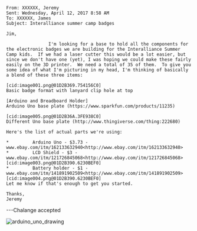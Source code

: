 
>>>
    From: XXXXXX, Jeremy
    Sent: Wednesday, April 12, 2017 8:58 AM
    To: XXXXXX, James
    Subject: Interalliance summer camp badges

    Jim,

                    I'm looking for a base to hold all the components for the electronic badges we are building for the Interalliance Summer Camp kids.  If we had a laser cutter this would be a lot easier, but since we don't have one (yet), I was hoping we could make these fairly easily on the 3D printer.  We need a total of 35 of them.  To give you some idea of what I'm picturing in my head, I'm thinking of basically a blend of these three items:

    [cid:image001.png@01D2B369.754156C0]
    Basic badge format with lanyard clip hole at top

    [Arduino and Breadboard Holder]
    Arduino Uno base plate (https://www.sparkfun.com/products/11235)

    [cid:image005.png@01D2B36A.3FE938C0]
    Different Uno base plate (http://www.thingiverse.com/thing:222680)

    Here's the list of actual parts we're using:

    *         Arduino Uno - $3.73 - www.ebay.com/itm/162133632940<http://www.ebay.com/itm/162133632940>
    *         LCD Shield - $3 - www.ebay.com/itm/121726845068<http://www.ebay.com/itm/121726845068>
    [cid:image003.png@01D2B390.6230BEF0]
    *         Battery holder - $1 - www.ebay.com/itm/141891902509<http://www.ebay.com/itm/141891902509>
    [cid:image004.png@01D2B390.6230BEF0]
    Let me know if that's enough to get you started.

    Thanks,
    Jeremy


---Chalange accepted

![arduino_uno_drawing](https://i1.wp.com/blog.protoneer.co.nz/wp-content/uploads/2012/10/arduino_uno_drawing.png "arduino_uno_drawing.png")


